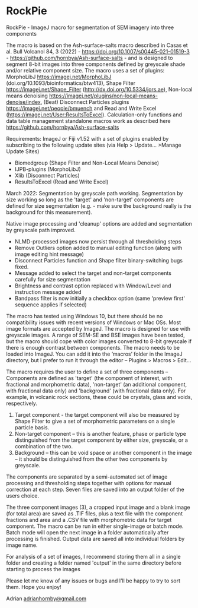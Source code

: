 # RockPie
RockPie - ImageJ macro for segmentation of SEM imagery into three components

The macro is based on the Ash-surface-salts macro described in Casas et al. Bull Volcanol 84, 3 (2022) - https://doi.org/10.1007/s00445-021-01519-3 - https://github.com/hornbya/Ash-surface-salts - and is designed to segment 8-bit images into three components defined by greyscale shade and/or relative component size. 
The macro uses a set of plugins: MorphoLibJ https://imagej.net/MorphoLibJ (doi.org/10.1093/bioinformatics/btw413), Shape Filter https://imagej.net/Shape_Filter (http://dx.doi.org/10.5334/jors.ae), Non-local means denoising https://imagej.net/plugins/non-local-means-denoise/index, (Beat) Disconnect Particles plugins https://imagej.net/people/bmuench and Read and Write Excel (https://imagej.net/User:ResultsToExcel).
Calculation-only functions and data table management standalone macros work as described here https://github.com/hornbya/Ash-surface-salts

Requirements: ImageJ or Fiji v1.52 with a set of plugins enabled by subscribing to the following update sites (via Help > Update… >Manage Update Sites)
-	Biomedgroup (Shape Filter and Non-Local Means Denoise)
-	IJPB-plugins (MorphoLibJ)
-	Xlib (Disconnect Particles)
-	ResultsToExcel (Read and Write Excel)

March 2022: Segmentation by greyscale path working. Segmentation by size working so long as the 'target' and 'non-target' components are defined for size segmentation (e.g. - make sure the background really is the background for this measurement).

Native image processing and 'cleanup' options are added and segmentation by greyscale path improved.
- NLMD-processed images now persist through all thresholding steps
- Remove Outliers option added to manual editing function (along with image editing hint message)
- Disconnect Particles function and Shape filter binary-switching bugs fixed.
- Message added to select the target and non-target components carefully for size segmentation
- Brightness and contrast option replaced with Window/Level and instruction message added
- Bandpass filter is now initially a checkbox option (same 'preview first' sequence applies if selected)

The macro has tested using Windows 10, but there should be no compatibility issues with recent versions of Windows or Mac OSs. Most image formats are accepted by ImageJ.
The macro is designed for use with greyscale images. A range of SEM-SE and BSE images have been tested, but the macro should cope with color images converted to 8-bit greyscale if there is enough contrast between components.
The macro needs to be loaded into ImageJ. You can add it into the ‘macros’ folder in the ImageJ directory, but I prefer to run it through the editor – Plugins > Macros > Edit…

The macro requires the user to define a set of three components – Components are defined as 'target' (the component of interest, with fractional and morphometric data), 'non-target' (an additional component, with fractional data only) and 'background' (with fractional data only). For example, in volcanic rock sections, these could be crystals, glass and voids, respectively.

1.	Target component - the target component will also be measured by Shape Filter to give a set of morphometric parameters on a single particle basis.
2.	Non-target component – this is another feature, phase or particle type distinguished from the target component by either size, greyscale, or a combination of the two.
3.	Background – this can be void space or another component in the image – it should be distinguished from the other two components by greyscale.

The components are separated by a semi-automated set of image processing and thresholding steps together with options for manual correction at each step.
Seven files are saved into an output folder of the users choice.

The three component images (3), a cropped input image and a blank image (for total area) are saved as .TIF files, plus a text file with the component fractions and area and a .CSV file with morphometric data for target component.
The macro can be run in either single-image or batch mode. Batch mode will open the next image in a folder automatically after processing is finished. Output data are saved all into individual folders by image name.

For analysis of a set of images, I recommend storing them all in a single folder and creating a folder named 'output' in the same directory before starting to process the images

Please let me know of any issues or bugs and I’ll be happy to try to sort them.
Hope you enjoy!

Adrian
adrianhornby@gmail.com
